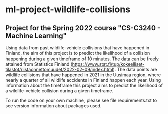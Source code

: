 # ml-project-wildlife-collisions
Project for the Spring 2022 course "CS-C3240 - Machine Learning"
---
Using data from past wildlife-vehicle collisions that have happened in Finland, the aim of this project
is to predict the likelihood of a collision happening during a given timeframe of 10 minutes. The data can
be freely attained from Statistics Finland (https://www.stat.fi/tup/kokeelliset-tilastot/riistaonnettomuudet/2022-02-09/index.html). The data points are wildlife collisions that have happened in 2021 in the Uusimaa region, where nearly a quarter of all wildlife accidents in Finland happen each year. Using information about the timeframe this project aims to predict the likelihood of a wildlife-vehicle collision during a given timeframe.

To run the code on your own machine, please see file requirements.txt to see version information about packages used.
